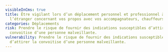 ```yaml
---
visibleInCms: true
title: Être vigilant lors d’un déplacement personnel et professionnel à
  l’étranger concernant vos propos avec vos accompagnateurs, chauffeurs, etc.
categories: Déplacements
risk: Prendre le risque de fournir des indications susceptibles d’attirer la
  convoitise d’une personne malveillante.
vulnerability: Prendre le risque de fournir des indications susceptibles
  d’attirer la convoitise d’une personne malveillante.
---
```

